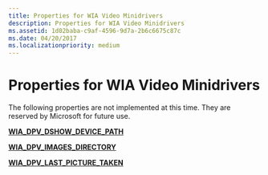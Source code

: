 ```yaml
---
title: Properties for WIA Video Minidrivers
description: Properties for WIA Video Minidrivers
ms.assetid: 1d02baba-c9af-4596-9d7a-2b6c6675c87c
ms.date: 04/20/2017
ms.localizationpriority: medium
---
```


# Properties for WIA Video Minidrivers





The following properties are not implemented at this time. They are reserved by Microsoft for future use.

[**WIA\_DPV\_DSHOW\_DEVICE\_PATH**](https://msdn.microsoft.com/library/windows/hardware/ff551448)

[**WIA\_DPV\_IMAGES\_DIRECTORY**](https://msdn.microsoft.com/library/windows/hardware/ff551450)

[**WIA\_DPV\_LAST\_PICTURE\_TAKEN**](https://msdn.microsoft.com/library/windows/hardware/ff551452)

 

 




